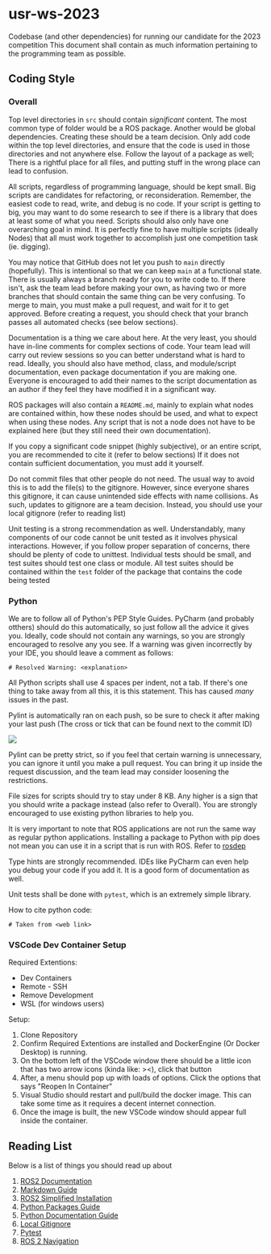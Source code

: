 # usr-ws-2023
Codebase (and other dependencies) for running our candidate for the 2023 competition
This document shall contain as much information pertaining to the programming team as possible.

## Coding Style
### Overall
Top level directories in `src` should contain *significant* content. The most common type of folder would be a ROS package. Another would be global dependencies. Creating these should be a team decision. Only add code within the top level directories, and ensure that the code is used in those directories and not anywhere else. Follow the layout of a package as well; There is a rightful place for all files, and putting stuff in the wrong place can lead to confusion.

All scripts, regardless of programming language, should be kept small. Big scripts are candidates for refactoring, or reconsideration. Remember, the easiest code to read, write, and debug is no code. If your script is getting to big, you may want to do some research to see if there is a library that does at least some of what you need. Scripts should also only have one overarching goal in mind. It is perfectly fine to have multiple scripts (ideally Nodes) that all must work together to accomplish just one competition task (ie. digging).

You may notice that GitHub does not let you push to `main` directly (hopefully). This is intentional so that we can keep `main` at a functional state. There is usually always a branch ready for you to write code to. If there isn't, ask the team lead before making your own, as having two or more branches that should contain the same thing can be very confusing. To merge to main, you must make a pull request, and wait for it to get approved. Before creating a request, you should check that your branch passes all automated checks (see below sections).

Documentation is a thing we care about here. At the very least, you should have in-line comments for complex sections of code. Your team lead will carry out review sessions so you can better understand what is hard to read. Ideally, you should also have method, class, and module/script documentation, even package documentation if you are making one. Everyone is encouraged to add their names to the script documentation as an author if they feel they have modified it in a significant way.

ROS packages will also contain a `README.md`, mainly to explain what nodes are contained within, how these nodes should be used, and what to expect when using these nodes. Any script that is not a node does not have to be explained here (but they still need their own documentation).

If you copy a significant code snippet (highly subjective), or an entire script, you are recommended to cite it (refer to below sections)
If it does not contain sufficient documentation, you must add it yourself.

Do not commit files that other people do not need. The usual way to avoid this is to add the file(s) to the gitignore. However, since everyone shares this gitignore, it can cause unintended side effects with name collisions. As such, updates to gitignore are a team decision. Instead, you should use your local gitignore (refer to reading list)

Unit testing is a strong recommendation as well. Understandably, many components of our code cannot be unit tested as it involves physical interactions. However, if you follow proper separation of concerns, there should be plenty of code to unittest. Individual tests should be small, and test suites should test one class or module. All test suites should be contained within the `test` folder of the package that contains the code being tested

### Python
We are to follow all of Python's PEP Style Guides. PyCharm (and probably otthers) should do this automatically, so just follow all the advice it gives you. Ideally, code should not contain any warnings, so you are strongly encouraged to resolve any you see. If a warning was given incorrectly by your IDE, you should leave a comment as follows:

`# Resolved Warning: <explanation>`

All Python scripts shall use 4 spaces per indent, not a tab. If there's one thing to take away from all this, it is this statement. This has caused *many* issues in the past.

Pylint is automatically ran on each push, so be sure to check it after making your last push (The cross or tick that can be found next to the commit ID)

![](https://manglemix.com/usr_files/checks.png)

Pylint can be pretty strict, so if you feel that certain warning is unnecessary, you can ignore it until you make a pull request. You can bring it up inside the request discussion, and the team lead may consider loosening the restrictions.

File sizes for scripts should try to stay under 8 KB. Any higher is a sign that you should write a package instead (also refer to Overall). You are strongly encouraged to use existing python libraries to help you. 

It is very important to note that ROS applications are not run the same way as regular python applications. Installing a package to Python with pip does not mean you can use it in a script that is run with ROS. Refer to [rosdep](https://docs.ros.org/en/foxy/Tutorials/Intermediate/Rosdep.html)

Type hints are strongly recommended. IDEs like PyCharm can even help you debug your code if you add it. It is a good form of documentation as well.

Unit tests shall be done with `pytest`, which is an extremely simple library.

How to cite python code:

`# Taken from <web link>`


### VSCode Dev Container Setup

Required Extentions:

- Dev Containers
- Remote - SSH
- Remove Development
- WSL (for windows users)

Setup:

1) Clone Repository
2) Confirm Required Extentions are installed and DockerEngine (Or Docker Desktop) is running.
3) On the bottom left of the VSCode window there should be a little icon that has two arrow icons (kinda like: ><), click that button
4) After, a menu should pop up with loads of options. Click the options that says "Reopen In Container"
5) Visual Studio should restart and pull/build the docker image. This can take some time as it requires a decent internet connection.
6) Once the image is built, the new VSCode window should appear full inside the container.

## Reading List
Below is a list of things you should read up about
1. [ROS2 Documentation](https://docs.ros.org/en/foxy/index.html)
2. [Markdown Guide](https://www.markdownguide.org/)
3. [ROS2 Simplified Installation](https://docs.google.com/document/d/1emTYbDWZH72I8Ifpqjb3O8foFpgskyILs_1xUKBiDWM/edit?usp=sharing)
4. [Python Packages Guide](https://realpython.com/python-modules-packages/)
5. [Python Documentation Guide](https://realpython.com/documenting-python-code/)
6. [Local Gitignore](https://stackoverflow.com/questions/49305201/gitignore-only-on-local)
7. [Pytest](https://docs.pytest.org/en/7.1.x/getting-started.html)
8. [ROS 2 Navigation](https://navigation.ros.org/index.html)
